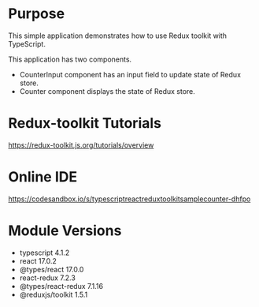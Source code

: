 # Purpose

This simple application demonstrates how to use Redux toolkit with TypeScript.

This application has two components.

* CounterInput component has an input field to update state of Redux store.
* Counter component displays the state of Redux store.


# Redux-toolkit Tutorials

https://redux-toolkit.js.org/tutorials/overview


# Online IDE

https://codesandbox.io/s/typescriptreactreduxtoolkitsamplecounter-dhfpo


# Module Versions
    
* typescript 4.1.2
* react 17.0.2
* @types/react 17.0.0
* react-redux 7.2.3
* @types/react-redux 7.1.16
* @reduxjs/toolkit 1.5.1
